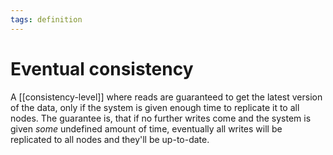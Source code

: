 ```yaml
---
tags: definition
---
```


# Eventual consistency
A [[consistency-level]] where reads are guaranteed to get the latest version of the data, only if the system is given enough time to replicate it to all nodes. The guarantee is, that if no further writes come and the system is given *some* undefined amount of time, eventually all writes will be replicated to all nodes and they'll be up-to-date.
